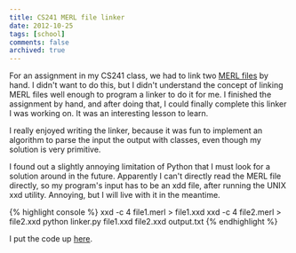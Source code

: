 ```yaml
---
title: CS241 MERL file linker
date: 2012-10-25
tags: [school]
comments: false
archived: true
---
```


<p>
	For an assignment in my CS241 class, we had to link two <a href="https://www.student.cs.uwaterloo.ca/~cs241/merl/merl.html">MERL files</a> by hand. I didn't want to do this, but I didn't understand the concept of linking MERL files well enough to program a linker to do it for me. I finished the assignment by hand, and after doing that, I could finally complete this linker I was working on. It was an interesting lesson to learn.
</p>

<p>
	I really enjoyed writing the linker, because it was fun to implement an algorithm to parse the input the output with classes, even though my solution is very primitive.
</p>

<p>
	I found out a slightly annoying limitation of Python that I must look for a solution around in the future. Apparently I can't directly read the MERL file directly, so my program's input has to be an xdd file, after running the UNIX xxd utility. Annoying, but I will live with it in the meantime.
</p>

<p>
{% highlight console %}
xxd -c 4 file1.merl > file1.xxd
xxd -c 4 file2.merl > file2.xxd
python linker.py file1.xxd file2.xxd output.txt
{% endhighlight %}
</p>

<p>
	I put the code up <a href="https://github.com/Blisse/MERL-Linker">here</a>.
</p>
